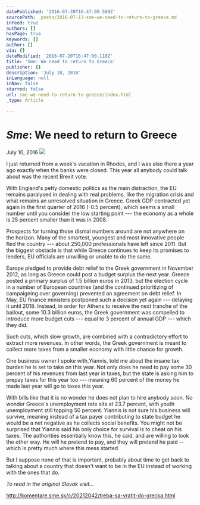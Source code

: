 ```yaml
---
datePublished: '2016-07-20T16:47:00.589Z'
sourcePath: _posts/2016-07-13-sme-we-need-to-return-to-greece.md
inFeed: true
authors: []
hasPage: true
keywords: []
author: []
via: {}
dateModified: '2016-07-20T16:47:00.118Z'
title: 'Sme: We need to return to Greece'
publisher: {}
description: 'July 10, 2016'
inLanguage: null
inNav: false
starred: false
url: sme-we-need-to-return-to-greece/index.html
_type: Article

---
```

# _**Sme**_**: We need to return to Greece**

July 10, 2016
![](https://the-grid-user-content.s3-us-west-2.amazonaws.com/e2b08437-3268-497f-9f31-fa6c394419bf.jpg)

I just returned from a week's vacation in Rhodes, and I was also there a year ago exactly when the banks were closed. This year all anybody could talk about was the recent Brexit vote. 

With England's petty domestic politics as the main distraction, the EU remains paralysed in dealing with real problems, like the migration crisis and what remains an unresolved situation in Greece. Greek GDP contracted yet again in the first quarter of 2016 (-0.5 percent), which seems a small number until you consider the low starting point --- the economy as a whole is 25 percent smaller than it was in 2008\.

Prospects for turning those dismal numbers around are not anywhere on the horizon. Many of the smartest, youngest and most innovative people fled the country --- about 250,000 professionals have left since 2011\. But the biggest obstacle is that while Greece continues to keep its promises to lenders, EU officials are unwilling or unable to do the same.

Europe pledged to provide debt relief to the Greek government in November 2012, as long as Greece could post a budget surplus the next year. Greece posted a primary surplus of 1.5 billion euros in 2013, but the election cycle in a number of European countries (and the continued prioritizing of campaigning over governing) prevented an agreement on debt relief. In May, EU finance ministers postponed such a decision yet again --- delaying it until 2018\. Instead, in order for Athens to receive the next tranche of the bailout, some 10.3 billion euros, the Greek government was compelled to introduce more budget cuts --- equal to 3 percent of annual GDP --- which they did.

Such cuts, which slow growth, are combined with a contradictory effort to extract more revenues. In other words, the Greek government is meant to collect more taxes from a smaller economy with little chance for growth.

One business owner I spoke with,Yiannis, told me about the insane tax burden he is set to take on this year. Not only does he need to pay some 30 percent of his revenues from last year in taxes, but the state is asking him to prepay taxes for this year too --- meaning 60 percent of the money he made last year will go to taxes this year.

With bills like that it is no wonder he does not plan to hire anybody soon. No wonder Greece's unemployment rate sits at 23.7 percent, with youth unemployment still topping 50 percent. Yiannis is not sure his business will survive, meaning instead of a tax payer contributing to state budget he would be a net negative as he collects social benefits. You might not be surprised that Yiannis said his only choice for survival is to cheat on his taxes. The authorities essentially know this, he said, and are willing to look the other way. He will he pretend to pay, and they will pretend he paid -- which is pretty much where this mess started.

But I suppose none of that is important, probably about time to get back to talking about a country that doesn't want to be in the EU instead of working with the ones that do.

_To read in the original Slovak visit..._

http://komentare.sme.sk/c/20212042/treba-sa-vratit-do-grecka.html